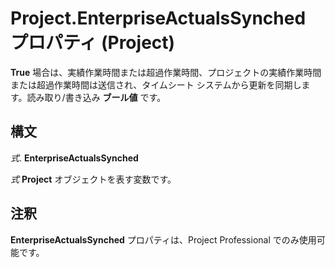 
# Project.EnterpriseActualsSynched プロパティ (Project)

 **True** 場合は、実績作業時間または超過作業時間、プロジェクトの実績作業時間または超過作業時間は送信され、タイムシート システムから更新を同期します。読み取り/書き込み **ブール値** です。


## 構文

 _式_. **EnterpriseActualsSynched**

 _式_ **Project** オブジェクトを表す変数です。


## 注釈

 **EnterpriseActualsSynched** プロパティは、Project Professional でのみ使用可能です。

